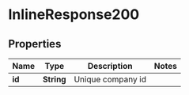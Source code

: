 
# InlineResponse200

## Properties
Name | Type | Description | Notes
------------ | ------------- | ------------- | -------------
**id** | **String** | Unique company id | 



